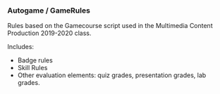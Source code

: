 ### Autogame / GameRules
Rules based on the Gamecourse script used in the Multimedia Content Production 2019-2020 class.

Includes:
- Badge rules
- Skill Rules
- Other evaluation elements: quiz grades, presentation grades, lab grades.